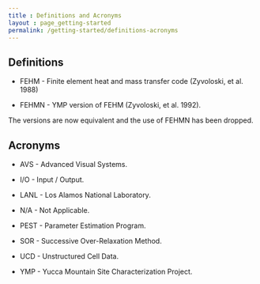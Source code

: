 ```yaml
---
title : Definitions and Acronyms
layout : page_getting-started
permalink: /getting-started/definitions-acronyms
---
```




## Definitions

* FEHM - Finite element heat and mass transfer code (Zyvoloski, et al. 1988)

* FEHMN - YMP version of FEHM (Zyvoloski, et al. 1992).

The versions are now equivalent and the use of FEHMN has been dropped.

## Acronyms

* AVS - Advanced Visual Systems.

* I/O - Input / Output.

* LANL - Los Alamos National Laboratory.

* N/A - Not Applicable.

* PEST - Parameter Estimation Program.

* SOR - Successive Over-Relaxation Method.

* UCD - Unstructured Cell Data.

* YMP - Yucca Mountain Site Characterization Project.